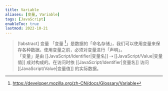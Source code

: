 ```yaml
---
title: Variable
aliases: [变量, Variable]
tags: [JavaScript]
enableToc: true
lastmod: 2022-10-21
---
```


> [!abstract] 变量
>「变量 [^1]」是数据的「命名存储」，我们可以使用变量来保存各种数据。使用变量之前，必须对变量进行「声明」。
> <br>
>「变量」是由 [[JavaScript/Identifier|变量名]] ⇢ [[JavaScript/Value|变量值]] 成对构成的。在访问时依 [[JavaScript/Identifier|变量名]] 访问 [[JavaScript/Value|变量值]] 的实际数据。

[^1]: <https://developer.mozilla.org/zh-CN/docs/Glossary/Variable>
